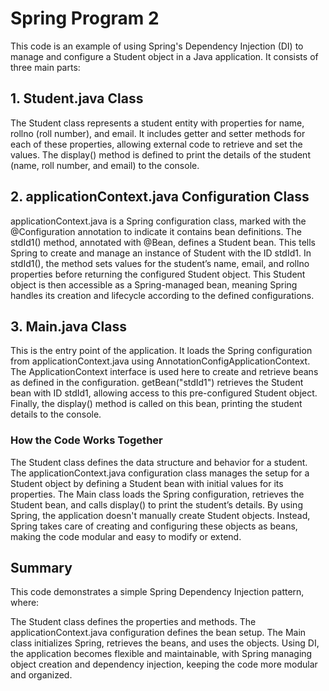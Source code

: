 # Spring Program 2
This code is an example of using Spring's Dependency Injection (DI) to manage and configure a Student object in a Java application. It consists of three main parts:

## 1. Student.java Class
The Student class represents a student entity with properties for name, rollno (roll number), and email.
It includes getter and setter methods for each of these properties, allowing external code to retrieve and set the values.
The display() method is defined to print the details of the student (name, roll number, and email) to the console.

## 2. applicationContext.java Configuration Class
applicationContext.java is a Spring configuration class, marked with the @Configuration annotation to indicate it contains bean definitions.
The stdId1() method, annotated with @Bean, defines a Student bean. This tells Spring to create and manage an instance of Student with the ID stdId1.
In stdId1(), the method sets values for the student’s name, email, and rollno properties before returning the configured Student object.
This Student object is then accessible as a Spring-managed bean, meaning Spring handles its creation and lifecycle according to the defined configurations.

## 3. Main.java Class
This is the entry point of the application. It loads the Spring configuration from applicationContext.java using AnnotationConfigApplicationContext.
The ApplicationContext interface is used here to create and retrieve beans as defined in the configuration.
getBean("stdId1") retrieves the Student bean with ID stdId1, allowing access to this pre-configured Student object.
Finally, the display() method is called on this bean, printing the student details to the console.
### How the Code Works Together
The Student class defines the data structure and behavior for a student.
The applicationContext.java configuration class manages the setup for a Student object by defining a Student bean with initial values for its properties.
The Main class loads the Spring configuration, retrieves the Student bean, and calls display() to print the student’s details.
By using Spring, the application doesn't manually create Student objects. Instead, Spring takes care of creating and configuring these objects as beans, making the code modular and easy to modify or extend.
## Summary
This code demonstrates a simple Spring Dependency Injection pattern, where:

The Student class defines the properties and methods.
The applicationContext.java configuration defines the bean setup.
The Main class initializes Spring, retrieves the beans, and uses the objects.
Using DI, the application becomes flexible and maintainable, with Spring managing object creation and dependency injection, keeping the code more modular and organized.







